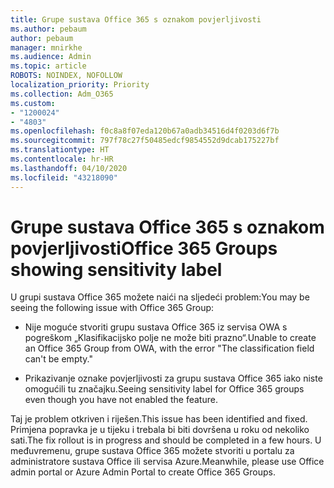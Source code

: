 ```yaml
---
title: Grupe sustava Office 365 s oznakom povjerljivosti
ms.author: pebaum
author: pebaum
manager: mnirkhe
ms.audience: Admin
ms.topic: article
ROBOTS: NOINDEX, NOFOLLOW
localization_priority: Priority
ms.collection: Adm_O365
ms.custom:
- "1200024"
- "4803"
ms.openlocfilehash: f0c8a8f07eda120b67a0adb34516d4f0203d6f7b
ms.sourcegitcommit: 797f78c27f50485edcf9854552d9dcab175227bf
ms.translationtype: HT
ms.contentlocale: hr-HR
ms.lasthandoff: 04/10/2020
ms.locfileid: "43218090"
---
```

# <a name="office-365-groups-showing-sensitivity-label"></a><span data-ttu-id="d435c-102">Grupe sustava Office 365 s oznakom povjerljivosti</span><span class="sxs-lookup"><span data-stu-id="d435c-102">Office 365 Groups showing sensitivity label</span></span>

<span data-ttu-id="d435c-103">U grupi sustava Office 365 možete naići na sljedeći problem:</span><span class="sxs-lookup"><span data-stu-id="d435c-103">You may be seeing the following issue with Office 365 Group:</span></span>

- <span data-ttu-id="d435c-104">Nije moguće stvoriti grupu sustava Office 365 iz servisa OWA s pogreškom „Klasifikacijsko polje ne može biti prazno“.</span><span class="sxs-lookup"><span data-stu-id="d435c-104">Unable to create an Office 365 Group from OWA, with the error "The classification field can't be empty."</span></span>

- <span data-ttu-id="d435c-105">Prikazivanje oznake povjerljivosti za grupu sustava Office 365 iako niste omogućili tu značajku.</span><span class="sxs-lookup"><span data-stu-id="d435c-105">Seeing sensitivity label for Office 365 groups even though you have not enabled the feature.</span></span>

<span data-ttu-id="d435c-106">Taj je problem otkriven i riješen.</span><span class="sxs-lookup"><span data-stu-id="d435c-106">This issue has been identified and fixed.</span></span> <span data-ttu-id="d435c-107">Primjena popravka je u tijeku i trebala bi biti dovršena u roku od nekoliko sati.</span><span class="sxs-lookup"><span data-stu-id="d435c-107">The fix rollout is in progress and should be completed in a few hours.</span></span> <span data-ttu-id="d435c-108">U međuvremenu, grupe sustava Office 365 možete stvoriti u portalu za administratore sustava Office ili servisa Azure.</span><span class="sxs-lookup"><span data-stu-id="d435c-108">Meanwhile, please use Office admin portal or Azure Admin Portal to create Office 365 Groups.</span></span>  
